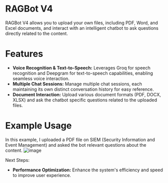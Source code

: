 # RAGBot V4
RAGBot V4 allows you to upload your own files, including PDF, Word, and Excel documents, and interact with an intelligent chatbot to ask questions directly related to the content.

# Features
- **Voice Recognition & Text-to-Speech:** Leverages Groq for speech recognition and Deepgram for text-to-speech capabilities, enabling seamless voice interaction.
- **Multiple Chat Sessions:** Manage multiple chat sessions, each maintaining its own distinct conversation history for easy reference.
- **Document Interaction:** Upload various document formats (PDF, DOCX, XLSX) and ask the chatbot specific questions related to the uploaded files.

# Example Usage
In this example, I uploaded a PDF file on SIEM (Security Information and Event Management) and asked the bot relevant questions about the content.
![image](https://github.com/user-attachments/assets/eee000ee-1615-40c8-96a7-b896b7bd0e0f)


Next Steps:
- **Performance Optimization:** Enhance the system's efficiency and speed to improve user experience.

